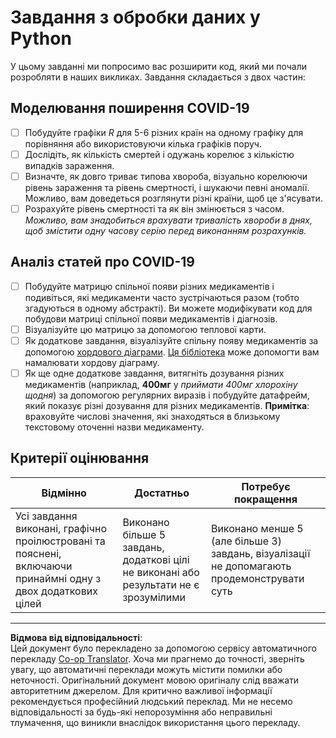 <!--
CO_OP_TRANSLATOR_METADATA:
{
  "original_hash": "dc8f035ce92e4eaa078ab19caa68267a",
  "translation_date": "2025-08-30T18:10:36+00:00",
  "source_file": "2-Working-With-Data/07-python/assignment.md",
  "language_code": "uk"
}
-->
# Завдання з обробки даних у Python

У цьому завданні ми попросимо вас розширити код, який ми почали розробляти в наших викликах. Завдання складається з двох частин:

## Моделювання поширення COVID-19

 - [ ] Побудуйте графіки *R* для 5-6 різних країн на одному графіку для порівняння або використовуючи кілька графіків поруч.
 - [ ] Дослідіть, як кількість смертей і одужань корелює з кількістю випадків зараження.
 - [ ] Визначте, як довго триває типова хвороба, візуально корелюючи рівень зараження та рівень смертності, і шукаючи певні аномалії. Можливо, вам доведеться розглянути різні країни, щоб це з'ясувати.
 - [ ] Розрахуйте рівень смертності та як він змінюється з часом. *Можливо, вам знадобиться врахувати тривалість хвороби в днях, щоб змістити одну часову серію перед виконанням розрахунків.*

## Аналіз статей про COVID-19

- [ ] Побудуйте матрицю спільної появи різних медикаментів і подивіться, які медикаменти часто зустрічаються разом (тобто згадуються в одному абстракті). Ви можете модифікувати код для побудови матриці спільної появи медикаментів і діагнозів.
- [ ] Візуалізуйте цю матрицю за допомогою теплової карти.
- [ ] Як додаткове завдання, візуалізуйте спільну появу медикаментів за допомогою [хордового діаграми](https://en.wikipedia.org/wiki/Chord_diagram). [Ця бібліотека](https://pypi.org/project/chord/) може допомогти вам намалювати хордову діаграму.
- [ ] Як ще одне додаткове завдання, витягніть дозування різних медикаментів (наприклад, **400мг** у *приймати 400мг хлорохіну щодня*) за допомогою регулярних виразів і побудуйте датафрейм, який показує різні дозування для різних медикаментів. **Примітка**: враховуйте числові значення, які знаходяться в близькому текстовому оточенні назви медикаменту.

## Критерії оцінювання

Відмінно | Достатньо | Потребує покращення
--- | --- | -- |
Усі завдання виконані, графічно проілюстровані та пояснені, включаючи принаймні одну з двох додаткових цілей | Виконано більше 5 завдань, додаткові цілі не виконані або результати не є зрозумілими | Виконано менше 5 (але більше 3) завдань, візуалізації не допомагають продемонструвати суть

---

**Відмова від відповідальності**:  
Цей документ було перекладено за допомогою сервісу автоматичного перекладу [Co-op Translator](https://github.com/Azure/co-op-translator). Хоча ми прагнемо до точності, зверніть увагу, що автоматичні переклади можуть містити помилки або неточності. Оригінальний документ мовою оригіналу слід вважати авторитетним джерелом. Для критично важливої інформації рекомендується професійний людський переклад. Ми не несемо відповідальності за будь-які непорозуміння або неправильні тлумачення, що виникли внаслідок використання цього перекладу.